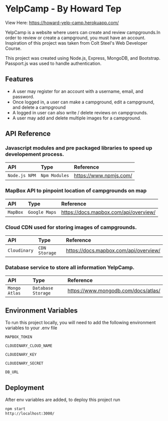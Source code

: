 # YelpCamp - By Howard Tep

View Here: https://howard-yelp-camp.herokuapp.com/

YelpCamp is a website where users can create and review campgrounds.In order to review or create a campground, you must have an account. Inspiration of this project was taken from Colt Steel's Web Developer Course.

This project was created using Node.js, Express, MongoDB, and Bootstrap. Passport.js was used to handle authentication.

## Features

- A user may register for an account with a username, email, and password.
- Once logged in, a user can make a campground, edit a campground, and delete a campground
- A logged in user can also write / delete reviews on campgrounds.
- A user may add and delete multiple images for a campground.
## API Reference

### Javascript modules and pre packaged libraries to speed up developement process.

| API | Type     | Reference              |
| :-------- | :------- | :------------------------- |
| `Node.js NPM` | `Npm Modules` | https://www.npmjs.com/ |

### MapBox API to pinpoint location of campgrounds on map

| API | Type     | Reference              |
| :-------- | :------- | :------------------------- |
| `MapBox` | `Google Maps` | https://docs.mapbox.com/api/overview/ |

### Cloud CDN used for storing images of campgrounds.

| API | Type     | Reference                      |
| :-------- | :------- | :-------------------------------- |
| `Cloudinary`      | `CDN Storage` | https://docs.mapbox.com/api/overview/ |


### Database service to store all information YelpCamp.

| API | Type     | Reference                      |
| :-------- | :------- | :-------------------------------- |
| `Mongo Atlas`      | `Database Storage` | https://www.mongodb.com/docs/atlas/ |

## Environment Variables

To run this project locally, you will need to add the following environment variables to your .env file

`MAPBOX_TOKEN`

`CLOUDINARY_CLOUD_NAME`

`CLOUDINARY_KEY`

`CLOUDINARY_SECRET`

`DB_URL`
## Deployment

After env variables are added, to deploy this project run

```bash
npm start
http://localhost:3000/
```